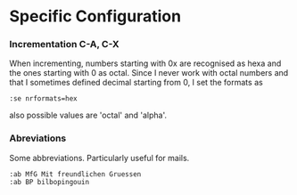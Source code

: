 # Specific Configuration

### Incrementation C-A, C-X

When incrementing, numbers starting with 0x are recognised as hexa and the ones starting with 0 as octal. Since I never work with octal numbers and that I sometimes defined decimal starting from 0, I set the formats as

    :se nrformats=hex

also possible values are 'octal' and 'alpha'.

### Abreviations

Some abbreviations. Particularly useful for mails.

    :ab MfG Mit freundlichen Gruessen
    :ab BP bilbopingouin